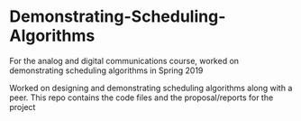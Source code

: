 # Demonstrating-Scheduling-Algorithms
For the analog and digital communications course, worked on demonstrating scheduling algorithms in Spring 2019

Worked on designing and demonstrating scheduling algorithms along with a peer. This repo contains the code files and the proposal/reports for the project
